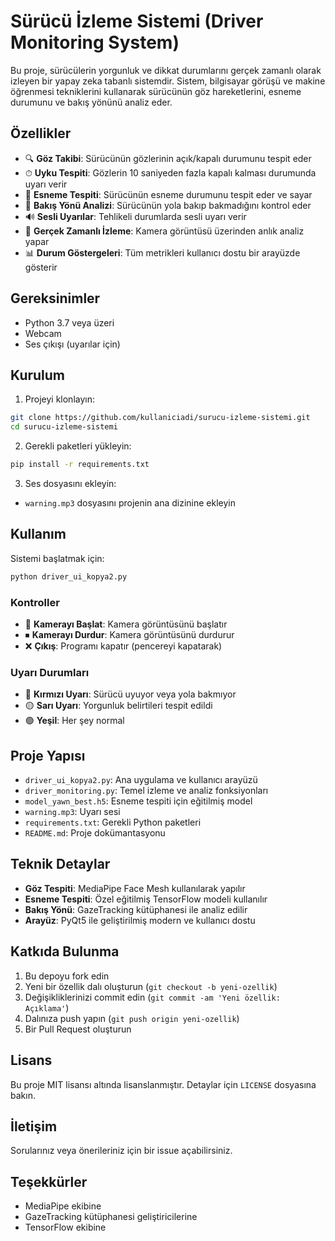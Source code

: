 # Sürücü İzleme Sistemi (Driver Monitoring System)

Bu proje, sürücülerin yorgunluk ve dikkat durumlarını gerçek zamanlı olarak izleyen bir yapay zeka tabanlı sistemdir. Sistem, bilgisayar görüşü ve makine öğrenmesi tekniklerini kullanarak sürücünün göz hareketlerini, esneme durumunu ve bakış yönünü analiz eder.

## Özellikler

- 🔍 **Göz Takibi**: Sürücünün gözlerinin açık/kapalı durumunu tespit eder
- ⏱ **Uyku Tespiti**: Gözlerin 10 saniyeden fazla kapalı kalması durumunda uyarı verir
- 🥱 **Esneme Tespiti**: Sürücünün esneme durumunu tespit eder ve sayar
- 👀 **Bakış Yönü Analizi**: Sürücünün yola bakıp bakmadığını kontrol eder
- 🔊 **Sesli Uyarılar**: Tehlikeli durumlarda sesli uyarı verir
- 🎥 **Gerçek Zamanlı İzleme**: Kamera görüntüsü üzerinden anlık analiz yapar
- 📊 **Durum Göstergeleri**: Tüm metrikleri kullanıcı dostu bir arayüzde gösterir

## Gereksinimler

- Python 3.7 veya üzeri
- Webcam
- Ses çıkışı (uyarılar için)

## Kurulum

1. Projeyi klonlayın:
```bash
git clone https://github.com/kullaniciadi/surucu-izleme-sistemi.git
cd surucu-izleme-sistemi
```

2. Gerekli paketleri yükleyin:
```bash
pip install -r requirements.txt
```

3. Ses dosyasını ekleyin:
- `warning.mp3` dosyasını projenin ana dizinine ekleyin

## Kullanım

Sistemi başlatmak için:

```bash
python driver_ui_kopya2.py
```

### Kontroller

- 🎥 **Kamerayı Başlat**: Kamera görüntüsünü başlatır
- ⏹ **Kamerayı Durdur**: Kamera görüntüsünü durdurur
- ❌ **Çıkış**: Programı kapatır (pencereyi kapatarak)

### Uyarı Durumları

- 🔴 **Kırmızı Uyarı**: Sürücü uyuyor veya yola bakmıyor
- 🟡 **Sarı Uyarı**: Yorgunluk belirtileri tespit edildi
- 🟢 **Yeşil**: Her şey normal

## Proje Yapısı

- `driver_ui_kopya2.py`: Ana uygulama ve kullanıcı arayüzü
- `driver_monitoring.py`: Temel izleme ve analiz fonksiyonları
- `model_yawn_best.h5`: Esneme tespiti için eğitilmiş model
- `warning.mp3`: Uyarı sesi
- `requirements.txt`: Gerekli Python paketleri
- `README.md`: Proje dokümantasyonu

## Teknik Detaylar

- **Göz Tespiti**: MediaPipe Face Mesh kullanılarak yapılır
- **Esneme Tespiti**: Özel eğitilmiş TensorFlow modeli kullanılır
- **Bakış Yönü**: GazeTracking kütüphanesi ile analiz edilir
- **Arayüz**: PyQt5 ile geliştirilmiş modern ve kullanıcı dostu

## Katkıda Bulunma

1. Bu depoyu fork edin
2. Yeni bir özellik dalı oluşturun (`git checkout -b yeni-ozellik`)
3. Değişikliklerinizi commit edin (`git commit -am 'Yeni özellik: Açıklama'`)
4. Dalınıza push yapın (`git push origin yeni-ozellik`)
5. Bir Pull Request oluşturun

## Lisans

Bu proje MIT lisansı altında lisanslanmıştır. Detaylar için `LICENSE` dosyasına bakın.

## İletişim

Sorularınız veya önerileriniz için bir issue açabilirsiniz.

## Teşekkürler

- MediaPipe ekibine
- GazeTracking kütüphanesi geliştiricilerine
- TensorFlow ekibine 